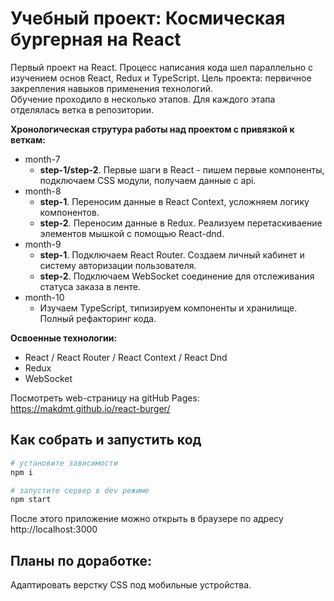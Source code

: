 # Учебный проект: Космическая бургерная на React
Первый проект на React. Процесс написания кода шел параллельно с изучением основ React, Redux и TypeScript.
Цель проекта: первичное закрепления навыков применения технологий.<br>
Обучение проходило в несколько этапов. Для каждого этапа отделялась ветка в репозитории.

**Хронологическая струтура работы над проектом с привязкой к веткам:**
+ month-7
  - **step-1/step-2**. Первые шаги в React - пишем первые компоненты, подключаем CSS модули, получаем данные с api.
+ month-8
  - **step-1**. Переносим данные в React Context, усложняем логику компонентов.
  - **step-2**. Переносим данные в Redux. Реализуем перетаскиваение элементов мышкой с помощью React-dnd.
+ month-9
  - **step-1**. Подключаем React Router. Создаем личный кабинет и систему авторизации пользователя.
  - **step-2**. Подключаем WebSocket соединение для отслеживания статуса заказа в ленте.
+ month-10
  - Изучаем TypeScript, типизируем компоненты и хранилище. Полный рефакторинг кода.

**Освоенные технологии:**
- React / React Router / React Context / React Dnd
- Redux
- WebSocket

Посмотреть web-страницу на gitHub Pages: https://makdmt.github.io/react-burger/

## Как собрать и запустить код

```sh
# установите зависимости
npm i

# запустите сервер в dev режиме
npm start
```
После этого приложение можно открыть в браузере по адресу http://localhost:3000

## Планы по доработке:
Адаптировать верстку CSS под мобильные устройства.

